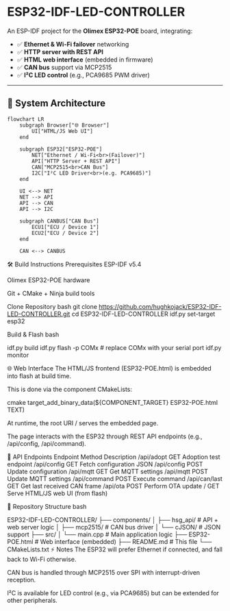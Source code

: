 # ESP32-IDF-LED-CONTROLLER

An ESP-IDF project for the **Olimex ESP32-POE** board, integrating:

- ✅ **Ethernet & Wi-Fi failover** networking  
- ✅ **HTTP server with REST API**  
- ✅ **HTML web interface** (embedded in firmware)  
- ✅ **CAN bus** support via MCP2515  
- ✅ **I²C LED control** (e.g., PCA9685 PWM driver)

---

## 📡 System Architecture

```mermaid
flowchart LR
    subgraph Browser["🌐 Browser"]
        UI["HTML/JS Web UI"]
    end

    subgraph ESP32["ESP32-POE"]
        NET["Ethernet / Wi-Fi<br>(Failover)"]
        API["HTTP Server + REST API"]
        CAN["MCP2515<br>CAN Bus"]
        I2C["I²C LED Driver<br>(e.g. PCA9685)"]
    end

    UI <--> NET
    NET --> API
    API --> CAN
    API --> I2C

    subgraph CANBUS["CAN Bus"]
        ECU1["ECU / Device 1"]
        ECU2["ECU / Device 2"]
    end

    CAN <--> CANBUS
```
🛠️ Build Instructions
Prerequisites
ESP-IDF v5.4

Olimex ESP32-POE hardware

Git + CMake + Ninja build tools

Clone Repository
bash
git clone https://github.com/hughkojack/ESP32-IDF-LED-CONTROLLER.git
cd ESP32-IDF-LED-CONTROLLER
idf.py set-target esp32

Build & Flash
bash

idf.py build
idf.py flash -p COMx   # replace COMx with your serial port
idf.py monitor

🌐 Web Interface
The HTML/JS frontend (ESP32-POE.html) is embedded into flash at build time.

This is done via the component CMakeLists:

cmake
target_add_binary_data(${COMPONENT_TARGET} ESP32-POE.html TEXT)

At runtime, the root URI / serves the embedded page.

The page interacts with the ESP32 through REST API endpoints (e.g., /api/config, /api/command).

🔌 API Endpoints
Endpoint	Method	Description
/api/adopt	GET	Adoption test endpoint
/api/config	GET	Fetch configuration JSON
/api/config	POST	Update configuration
/api/mqtt	GET	Get MQTT settings
/api/mqtt	POST	Update MQTT settings
/api/command	POST	Execute command
/api/can/last	GET	Get last received CAN frame
/api/ota	POST	Perform OTA update
/	GET	Serve HTML/JS web UI (from flash)

📂 Repository Structure
bash

ESP32-IDF-LED-CONTROLLER/
├── components/
│   ├── hsg_api/          # API + web server logic
│   ├── mcp2515/          # CAN bus driver
│   └── cJSON/            # JSON support
├── src/
│   └── main.cpp          # Main application logic
├── ESP32-POE.html        # Web interface (embedded)
├── README.md             # This file
└── CMakeLists.txt
⚡ Notes
The ESP32 will prefer Ethernet if connected, and fall back to Wi-Fi otherwise.

CAN bus is handled through MCP2515 over SPI with interrupt-driven reception.

I²C is available for LED control (e.g., via PCA9685) but can be extended for other peripherals.

